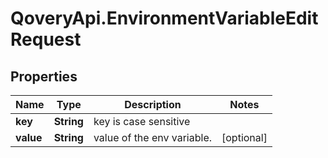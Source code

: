 # QoveryApi.EnvironmentVariableEditRequest

## Properties

Name | Type | Description | Notes
------------ | ------------- | ------------- | -------------
**key** | **String** | key is case sensitive | 
**value** | **String** | value of the env variable. | [optional] 


